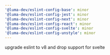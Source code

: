 ```yaml
---
'@luma-dev/eslint-config-base': minor
'@luma-dev/eslint-config-jest': minor
'@luma-dev/eslint-config-next': minor
'@luma-dev/eslint-config-react': minor
'@luma-dev/eslint-config-svelte': minor
'@luma-dev/eslint-config-unstyle': minor
---
```


upgrade eslint to v8 and drop support for svelte
